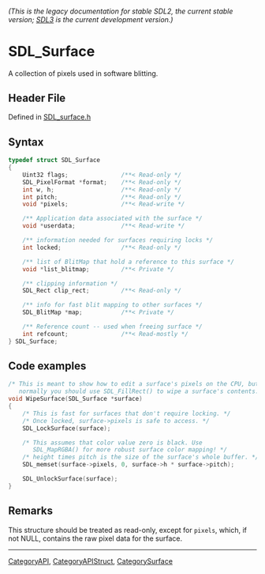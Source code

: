 ###### (This is the legacy documentation for stable SDL2, the current stable version; [SDL3](https://wiki.libsdl.org/SDL3/) is the current development version.)
# SDL_Surface

A collection of pixels used in software blitting.

## Header File

Defined in [SDL_surface.h](https://github.com/libsdl-org/SDL/blob/SDL2/include/SDL_surface.h)

## Syntax

```c
typedef struct SDL_Surface
{
    Uint32 flags;               /**< Read-only */
    SDL_PixelFormat *format;    /**< Read-only */
    int w, h;                   /**< Read-only */
    int pitch;                  /**< Read-only */
    void *pixels;               /**< Read-write */

    /** Application data associated with the surface */
    void *userdata;             /**< Read-write */

    /** information needed for surfaces requiring locks */
    int locked;                 /**< Read-only */

    /** list of BlitMap that hold a reference to this surface */
    void *list_blitmap;         /**< Private */

    /** clipping information */
    SDL_Rect clip_rect;         /**< Read-only */

    /** info for fast blit mapping to other surfaces */
    SDL_BlitMap *map;           /**< Private */

    /** Reference count -- used when freeing surface */
    int refcount;               /**< Read-mostly */
} SDL_Surface;
```

## Code examples

```c
/* This is meant to show how to edit a surface's pixels on the CPU, but
   normally you should use SDL_FillRect() to wipe a surface's contents. */
void WipeSurface(SDL_Surface *surface)
{
    /* This is fast for surfaces that don't require locking. */
    /* Once locked, surface->pixels is safe to access. */
    SDL_LockSurface(surface);

    /* This assumes that color value zero is black. Use
       SDL_MapRGBA() for more robust surface color mapping! */
    /* height times pitch is the size of the surface's whole buffer. */
    SDL_memset(surface->pixels, 0, surface->h * surface->pitch);

    SDL_UnlockSurface(surface);
}
```

## Remarks

This structure should be treated as read-only, except for `pixels`, which,
if not NULL, contains the raw pixel data for the surface.

----
[CategoryAPI](CategoryAPI), [CategoryAPIStruct](CategoryAPIStruct), [CategorySurface](CategorySurface)


